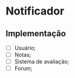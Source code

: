 # Notificador

## Implementação
 - [ ] Usuário;
 - [ ] Notas;
 - [ ] Sistema de avaliação;
 - [ ] Forum;